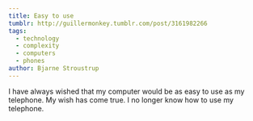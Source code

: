 ```yaml
---
title: Easy to use
tumblr: http://guillermonkey.tumblr.com/post/3161982266
tags:
  - technology
  - complexity
  - computers
  - phones
author: Bjarne Stroustrup
---
```


I have always wished that my computer would be as easy to use as my telephone. My wish has come true. I no longer know how to use my telephone.
